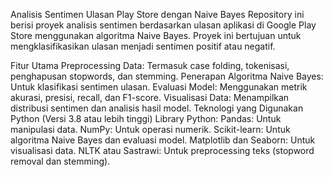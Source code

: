 Analisis Sentimen Ulasan Play Store dengan Naive Bayes
Repository ini berisi proyek analisis sentimen berdasarkan ulasan aplikasi di Google Play Store menggunakan algoritma Naive Bayes. Proyek ini bertujuan untuk mengklasifikasikan ulasan menjadi sentimen positif atau negatif.

Fitur Utama
Preprocessing Data: Termasuk case folding, tokenisasi, penghapusan stopwords, dan stemming.
Penerapan Algoritma Naive Bayes: Untuk klasifikasi sentimen ulasan.
Evaluasi Model: Menggunakan metrik akurasi, presisi, recall, dan F1-score.
Visualisasi Data: Menampilkan distribusi sentimen dan analisis hasil model.
Teknologi yang Digunakan
Python (Versi 3.8 atau lebih tinggi)
Library Python:
Pandas: Untuk manipulasi data.
NumPy: Untuk operasi numerik.
Scikit-learn: Untuk algoritma Naive Bayes dan evaluasi model.
Matplotlib dan Seaborn: Untuk visualisasi data.
NLTK atau Sastrawi: Untuk preprocessing teks (stopword removal dan stemming).
